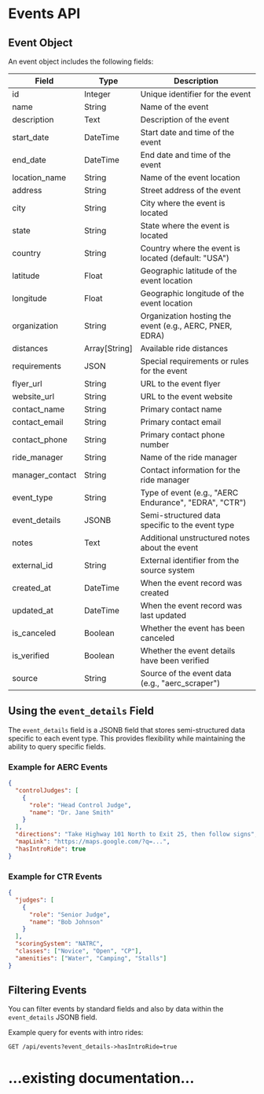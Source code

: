 # Events API

## Event Object

An event object includes the following fields:

| Field | Type | Description |
|-------|------|-------------|
| id | Integer | Unique identifier for the event |
| name | String | Name of the event |
| description | Text | Description of the event |
| start_date | DateTime | Start date and time of the event |
| end_date | DateTime | End date and time of the event |
| location_name | String | Name of the event location |
| address | String | Street address of the event |
| city | String | City where the event is located |
| state | String | State where the event is located |
| country | String | Country where the event is located (default: "USA") |
| latitude | Float | Geographic latitude of the event location |
| longitude | Float | Geographic longitude of the event location |
| organization | String | Organization hosting the event (e.g., AERC, PNER, EDRA) |
| distances | Array[String] | Available ride distances |
| requirements | JSON | Special requirements or rules for the event |
| flyer_url | String | URL to the event flyer |
| website_url | String | URL to the event website |
| contact_name | String | Primary contact name |
| contact_email | String | Primary contact email |
| contact_phone | String | Primary contact phone number |
| ride_manager | String | Name of the ride manager |
| manager_contact | String | Contact information for the ride manager |
| event_type | String | Type of event (e.g., "AERC Endurance", "EDRA", "CTR") |
| event_details | JSONB | Semi-structured data specific to the event type |
| notes | Text | Additional unstructured notes about the event |
| external_id | String | External identifier from the source system |
| created_at | DateTime | When the event record was created |
| updated_at | DateTime | When the event record was last updated |
| is_canceled | Boolean | Whether the event has been canceled |
| is_verified | Boolean | Whether the event details have been verified |
| source | String | Source of the event data (e.g., "aerc_scraper") |

## Using the `event_details` Field

The `event_details` field is a JSONB field that stores semi-structured data specific to each event type. This provides flexibility while maintaining the ability to query specific fields.

### Example for AERC Events

```json
{
  "controlJudges": [
    {
      "role": "Head Control Judge",
      "name": "Dr. Jane Smith"
    }
  ],
  "directions": "Take Highway 101 North to Exit 25, then follow signs",
  "mapLink": "https://maps.google.com/?q=...",
  "hasIntroRide": true
}
```

### Example for CTR Events

```json
{
  "judges": [
    {
      "role": "Senior Judge",
      "name": "Bob Johnson"
    }
  ],
  "scoringSystem": "NATRC",
  "classes": ["Novice", "Open", "CP"],
  "amenities": ["Water", "Camping", "Stalls"]
}
```

## Filtering Events

You can filter events by standard fields and also by data within the `event_details` JSONB field.

Example query for events with intro rides:

```
GET /api/events?event_details->hasIntroRide=true
```

# ...existing documentation...
